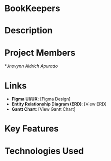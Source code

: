 # BookKeepers

# Description

# Project Members
**Jhovynn Aldrich Apurado*


# Links
- **Figma UI/UX**: [Figma Design]
- **Entity Relationship Diagram (ERD)**: [View ERD]
- **Gantt Chart**: [View Gantt Chart]

# Key Features


# Technologies Used
